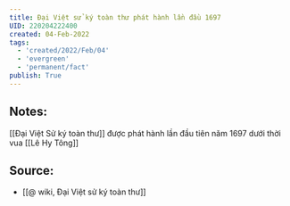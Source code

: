 ```yaml
---
title: Đại Việt sử ký toàn thư phát hành lần đầu 1697
UID: 220204222400
created: 04-Feb-2022
tags:
  - 'created/2022/Feb/04'
  - 'evergreen'
  - 'permanent/fact'
publish: True
---
```

## Notes:
[[Đại Việt Sử ký toàn thư]] được phát hành lần đầu tiên năm 1697 dưới thời vua [[Lê Hy Tông]]

## Source:
- [[@ wiki, Đại Việt sử ký toàn thư]]


